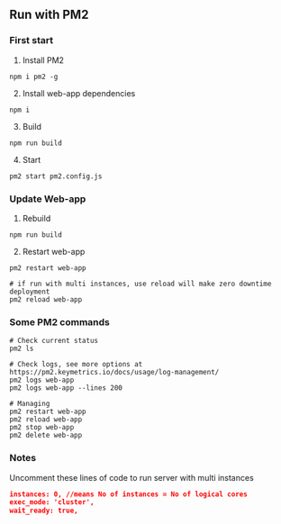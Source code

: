 ## Run with PM2

### First start

1. Install PM2

```shell
npm i pm2 -g
```

2. Install web-app dependencies

```shell
npm i
```

3. Build

```shell
npm run build
```

4. Start

```shell
pm2 start pm2.config.js
```

### Update Web-app

1. Rebuild

```shell
npm run build
```

2. Restart web-app

```shell
pm2 restart web-app

# if run with multi instances, use reload will make zero downtime deployment
pm2 reload web-app
```

### Some PM2 commands

```shell
# Check current status
pm2 ls

# Check logs, see more options at https://pm2.keymetrics.io/docs/usage/log-management/
pm2 logs web-app
pm2 logs web-app --lines 200

# Managing
pm2 restart web-app
pm2 reload web-app
pm2 stop web-app
pm2 delete web-app
```

### Notes

Uncomment these lines of code to run server with multi instances

```json
instances: 0, //means No of instances = No of logical cores
exec_mode: 'cluster',
wait_ready: true,
```

